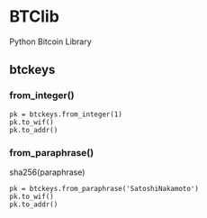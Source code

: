 # BTClib
Python Bitcoin Library

## btckeys

### from_integer()
```
pk = btckeys.from_integer(1)
pk.to_wif()
pk.to_addr()
```
### from_paraphrase()
sha256(paraphrase)
```
pk = btckeys.from_paraphrase('SatoshiNakamoto')
pk.to_wif()
pk.to_addr()
```
